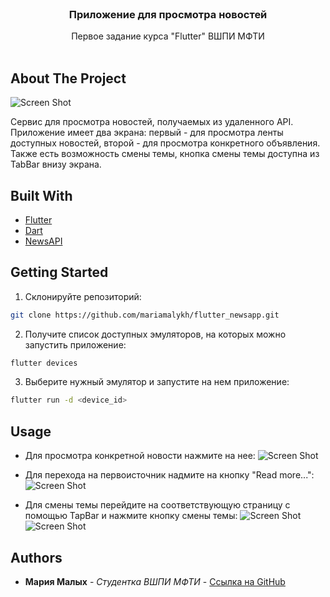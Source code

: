 <br/>
<p align="center">

  <h3 align="center">Приложение для просмотра новостей</h3>

  <p align="center">
    Первое задание курса "Flutter" ВШПИ МФТИ
    <br/>
    <br/>
  </p>
</p>



## About The Project

  ![Screen Shot](/Screenshots/home_screen.png)

Сервис для просмотра новостей, получаемых из удаленного API. Приложение имеет два экрана: первый - для просмотра ленты доступных новостей, второй - для просмотра конкретного объявления. 
Также есть возможность смены темы, кнопка смены темы доступна из TabBar внизу экрана.

## Built With



* [Flutter](https://flutter.dev)
* [Dart](https://dart.dev)
* [NewsAPI](https://newsapi.org)

## Getting Started

1. Склонируйте репозиторий:

```sh
git clone https://github.com/mariamalykh/flutter_newsapp.git
```

2. Получите список доступных эмуляторов, на которых можно запустить приложение:

```sh
flutter devices
```

3. Выберите нужный эмулятор и запустите на нем приложение:

```sh
flutter run -d <device_id>
```

## Usage
* Для просмотра конкретной новости нажмите на нее:
  ![Screen Shot](/Screenshots/item_screen.png)

* Для перехода на первоисточник надмите на кнопку "Read more...":
  ![Screen Shot](/Screenshots/read_more.png)

* Для смены темы перейдите на соответствующую страницу с помощью TapBar и нажмите кнопку смены темы:
  ![Screen Shot](/Screenshots/change_theme.png)
![Screen Shot](/Screenshots/dark_theme.png)




## Authors

* **Мария Малых** - *Студентка ВШПИ МФТИ* - [Ссылка на GitHub](https://github.com/mariamalykh/)


